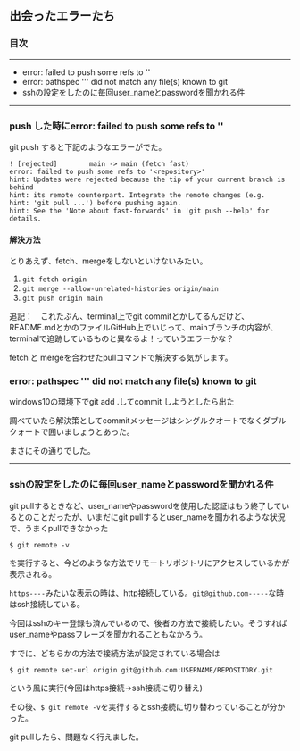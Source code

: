 ## 出会ったエラーたち

### 目次
---
- error: failed to push some refs to '<repository>'
- error: pathspec '<commit-message>'' did not match any file(s) known to git
- sshの設定をしたのに毎回user_nameとpasswordを聞かれる件
  
---
  
### push した時にerror: failed to push some refs to '<repository>'
  
git push すると下記のようなエラーがでた。

```
! [rejected]        main -> main (fetch fast)
error: failed to push some refs to '<repository>'
hint: Updates were rejected because the tip of your current branch is behind
hint: its remote counterpart. Integrate the remote changes (e.g.
hint: 'git pull ...') before pushing again.
hint: See the 'Note about fast-forwards' in 'git push --help' for details.
```
  
#### 解決方法

とりあえず、fetch、mergeをしないといけないみたい。
  
1. `git fetch origin`
1. `git merge --allow-unrelated-histories origin/main`
1. `git push origin main`
  

  
追記：　これたぶん、terminal上でgit commitとかしてるんだけど、README.mdとかのファイルGitHub上でいじって、mainブランチの内容が、terminalで追跡しているものと異なるよ！っていうエラーかな？
  
fetch と mergeを合わせたpullコマンドで解決する気がします。
  
### error: pathspec '<commit-message>'' did not match any file(s) known to git
  
windows10の環境下でgit add .してcommit しようとしたら出た
  
調べていたら解決策としてcommitメッセージはシングルクオートでなくダブルクォートで囲いましょうとあった。
  
まさにその通りでした。
  
  ---
  
  ### sshの設定をしたのに毎回user_nameとpasswordを聞かれる件
  
  git pullするときなど、user_nameやpasswordを使用した認証はもう終了しているとのことだったが、いまだにgit pullするとuser_nameを聞かれるような状況で、うまくpullできなかった
  
  ```
  $ git remote -v
  ```
  
  を実行すると、今どのような方法でリモートリポジトリにアクセスしているかが表示される。
  
  `https----`みたいな表示の時は、http接続している。`git@github.com-----`な時はssh接続している。
  
  今回はsshのキー登録も済んでいるので、後者の方法で接続したい。そうすればuser_nameやpassフレーズを聞かれることもなかろう。
  
  すでに、どちらかの方法で接続方法が設定されている場合は
  
  ```
  $ git remote set-url origin git@github.com:USERNAME/REPOSITORY.git
  ```
  という風に実行(今回はhttps接続→ssh接続に切り替え)
  
  その後、`$ git remote -v`を実行するとssh接続に切り替わっていることが分かった。
  
  git pullしたら、問題なく行えました。
  
  
  
  



